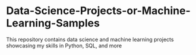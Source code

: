 # Data-Science-Projects-or-Machine-Learning-Samples
This repository contains data science and machine learning projects showcasing my skills in Python, SQL, and more
